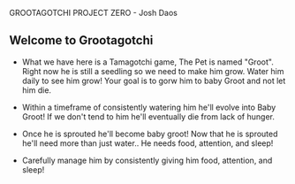 GROOTAGOTCHI PROJECT ZERO - Josh Daos

## Welcome to Grootagotchi

- What we have here is a Tamagotchi game, The Pet is named "Groot".
Right now he is still a seedling so we need to make him grow.
Water him daily to see him grow! 
Your goal is to gorw him to baby Groot and not let him die.

- Within a timeframe of consistently watering him he'll evolve into Baby Groot!
If we don't tend to him he'll eventually die from lack of hunger.

- Once he is sprouted he'll become baby groot!
Now that he is sprouted he'll need more than just water..
He needs food, attention, and sleep!

- Carefully manage him by consistently giving him food, attention, and sleep!


